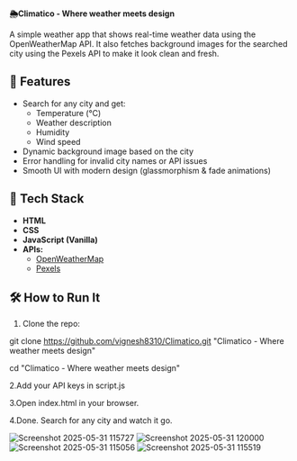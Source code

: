 **🌦️Climatico - Where weather meets design**

A simple weather app that shows real-time weather data using the OpenWeatherMap API. It also fetches background images for the searched city using the Pexels API to make it look clean and fresh.

## 🚀 Features

- Search for any city and get:
  - Temperature (°C)
  - Weather description
  - Humidity
  - Wind speed
- Dynamic background image based on the city
- Error handling for invalid city names or API issues
- Smooth UI with modern design (glassmorphism & fade animations)

## 🧱 Tech Stack

- **HTML**
- **CSS**
- **JavaScript (Vanilla)**
- **APIs:**
  - [OpenWeatherMap](https://openweathermap.org/api)
  - [Pexels](https://www.pexels.com/api/)

## 🛠️ How to Run It

1. Clone the repo:

  git clone https://github.com/vignesh8310/Climatico.git "Climatico - Where weather meets design"
  
  cd "Climatico - Where weather meets design"


2.Add your API keys in script.js

3.Open index.html in your browser.

4.Done. Search for any city and watch it go.


![Screenshot 2025-05-31 115727](https://github.com/user-attachments/assets/3b43e69b-1c3a-410e-83d9-ab2eb7e7075b)
![Screenshot 2025-05-31 120000](https://github.com/user-attachments/assets/2698e6f3-6624-40e1-b916-00c4c9b6b927)
![Screenshot 2025-05-31 115056](https://github.com/user-attachments/assets/2628e3cc-1a7c-451a-a749-165361fa3fc1)
![Screenshot 2025-05-31 115519](https://github.com/user-attachments/assets/77026f73-b5b1-4dda-8574-ca50e7c6d208)




